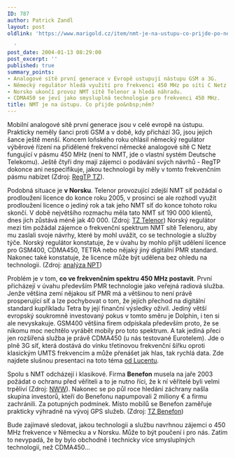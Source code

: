 ```yaml
---
ID: 787
author: Patrick Zandl
layout: post
oldlink: 'https://www.marigold.cz/item/nmt-je-na-ustupu-co-prijde-po-nem

  '
post_date: 2004-01-13 08:29:00
post_excerpt: ''
published: true
summary_points:
- Analogové sítě první generace v Evropě ustupují nástupu GSM a 3G.
- Německý regulátor hledá využití pro frekvenci 450 MHz po síti C Netz.
- Norsko ukončí provoz NMT sítě Telenor a hledá náhradu.
- CDMA450 se jeví jako smysluplná technologie pro frekvenci 450 MHz.
title: NMT je na ústupu. Co přijde po&nbsp;něm?
---
```


<p>
Mobilní analogové sítě první generace jsou v celé evropě na ústupu. Prakticky neměly šanci proti GSM a v době, kdy přichází 3G, jsou jejich šance ještě menší. Koncem loňského roku ohlásil německý regulátor výběrové řízení na přidělené frekvencí německé analogové sítě C Netz fungující v pásmu 450 MHz (není to NMT, jde o vlastní systém Deutsche Telekomu). Ještě čtyři dny mají zájemci o podávání svých návrhů - RegTP dokonce ani nespecifikuje, jakou technologii by měly v tomto frekvenčním pásmu nabízet (Zdroj: <A href="http://www.regtp.de/aktuelles/pm/02885/index.html" target=_blank>RegTP TZ</A>). </p>

<p>
Podobná situace je <STRONG>v Norsku</STRONG>. Telenor provozující zdejší NMT síť požádal o prodloužení licence do konce roku 2005, v prosinci se ale rozhodl využít prodloužení licence o jediný rok a tak jeho NMT síť do konce tohoto roku skončí. V době největšího rozmachu měla tato NMT síť 190 000 klientů, dnes jich zůstává méně jak 40 000. (Zdroj: <A href="http://press.telenor.com/PR/200312/929046_5.html" target=_blank>TZ Telenor</A>) Norský regulátor mezi tím požádal zájemce o frekvenční spektrum NMT sítě Telenoru, aby mu zaslali svoje návrhy, které by mohl uvážit, co se technologie a služby týče. Norský regulátor konstatuje, že v úvahu by mohlo přijít udělení licence pro GSM400, CDMA450, TETRA nebo nějaký&#160;jiný digitální&#160;PMR standard. Nakonec také konstatuje, že licence může být udělena bez ohledu na technologii. (Zdroj: <A href="http://www.npt.no/pt_internet/eng/consultations/frequencies/150202/1712_Engelskhoering.html" target=_blank>analýza NPT</A>)</p>

<p>
Problém je v tom, <STRONG>co ve frekvenčním spektru 450 MHz postavit</STRONG>. První přicházejí v úvahu především PMR technologie jako veřejná radiová služba. Jenže většina zemí nějakou síť PMR má a většinou to není právě prosperující síť a lze pochybovat o tom, že jejích přechod na digitální standard kupříkladu Tetra by její finanční výsledky oživil. Jediný větší evropský soukromně investovaný pokus v tomto směru je Dolphin, i ten si ale nevyskakuje. GSM400 většina firem odpískala především proto, že se nikomu moc nechtělo vyrábět mobily pro toto spektrum. A tak jediná přeci jen rozšířená služba je právě CDMA450 (u nás testované Eurotelem). Jde o plně 3G síť, která dostává do vínku třetinovou frekvenční šířku oproti klasickým UMTS frekvencím a může přenášet jak hlas, tak rychlá data. Zde najdete slušnou presentaci na toto téma <A href="http://www.itu.int/ITU-D/imt-2000/documents/Slovenia/Presentations/Day%203/3.1.2_Pales.pdf" target=_blank>od Lucentu</A>.</p>

<p>
Spolu s NMT odcházejí i klasikové. Firma <STRONG>Benefon</STRONG> musela na jaře 2003 požádat o ochranu před věřiteli a to je nutno říci, že k ní věřitelé byli velmi trpěliví (Zdroj: <A href="http://www.nordicwirelesswatch.com/wireless/story.html?story_id=3035" target=_blank>NWW</A>). Nakonec se po půl roce hledání záchrany našla skupina investorů, kteří do Benefonu napumpovali 2 miliony &#8364; a firmu zachránili. Za potupných podmínek. Místo mobilů se Benefon zaměřuje prakticky výhradně na vývoj GPS služeb. (Zdroj: <A href="http://www.benefon.com/press_investors/releases/2003/19_11_2003_b.htm" target=_blank>TZ Benefon</A>)</p>

<p>
Bude zajímavé sledovat, jakou technologii a službu navrhnou zájemci o 450 MHz frekvence v Německu a v Norsku. Může to být poučení i pro nás. Zatím to nevypadá, že by bylo obchodně i technicky více smysluplných technologií, než CDMA450...</p>